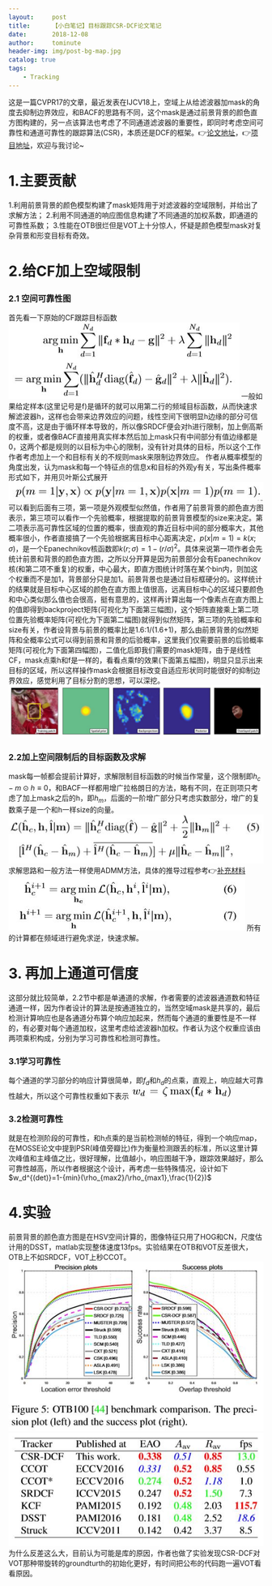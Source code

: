 ```yaml
---
layout:     post
title:      【小白笔记】目标跟踪CSR-DCF论文笔记
date:       2018-12-08
author:     tominute
header-img: img/post-bg-map.jpg
catalog: true
tags:
    - Tracking
---
```

这是一篇CVPR17的文章，最近发表在IJCV18上，空域上从给滤波器加mask的角度去抑制边界效应，和BACF的思路有不同，这个mask是通过前景背景的颜色直方图构建的，另一点该算法也考虑了不同通道滤波器的重要性，即同时考虑空间可靠性和通道可靠性的跟踪算法(CSR)，本质还是DCF的框架。👉[论文地址](http://openaccess.thecvf.com/content_cvpr_2017/papers/Lukezic_Discriminative_Correlation_Filter_CVPR_2017_paper.pdf)，👉[项目地址](https://github.com/alanlukezic/csr-dcf)，欢迎与我讨论~

# 1.主要贡献
1.利用前景背景的颜色模型构建了mask矩阵用于对滤波器的空域限制，并给出了求解方法；
2.利用不同通道的响应图信息构建了不同通道的加权系数，即通道的可靠性系数；
3.性能在OTB很烂但是VOT上十分惊人，怀疑是颜色模型mask对复杂背景和形变目标有奇效。

# 2.给CF加上空域限制
### 2.1 空间可靠性图
首先看一下原始的CF跟踪目标函数
![1](/img/20181208/1.JPG)
一般如果给定样本(这里记号是f)是循环的就可以用第二行的频域目标函数，从而快速求解滤波器h，这样也会带来边界效应的问题，线性空间下很明显h边缘的部分可信度不高，这是由于循环样本导致的，所以像SRDCF便会对h进行限制，加上倒高斯的权重，或者像BACF直接用真实样本然后加上mask只有中间部分有值边缘都是0，这两个都是规则的以目标为中心的限制，没有针对具体的目标，所以这个工作作者考虑加上一个和目标有关的不规则mask来限制边界效应。
作者从概率模型的角度出发，认为mask和每一个特征点的信息x和目标的外观y有关，写出条件概率形式如下，并用贝叶斯公式展开
![2](/img/20181208/2.JPG)
可以看到后面有三项，第一项是外观模型似然值，作者用了前景背景的颜色直方图表示，第三项可以看作一个先验概率，根据提取的前景背景模型的size来决定。第二项表示高可靠性区域的位置的概率，很直观的靠近目标中间的部分概率大，其他概率很小，作者直接搞了一个先验根据离目标中心距离决定，$p(x|m=1)=k(x;\sigma)$，是一个Epanechnikov核函数即$k(r;\sigma)=1-(r/\sigma)^2$。具体来说第一项作者会先统计前景和背景的颜色直方图，之所以分开算是因为前景部分会有Epanechnikov核(和第二项不重复)的权重，中心最大，即直方图统计时落在某个bin内，则加这个权重而不是加1，背景部分只是加1。前景背景也是通过目标框硬分的。这样统计的结果就是目标中心区域的颜色在直方图上值很高，远离目标中心的区域只要颜色和中心类似那么值也会很高，挺有意思的，这样再计算出每一个像素点在直方图上的值即得到backproject矩阵(可视化为下面第三幅图)，这个矩阵直接乘上第二项位置先验概率矩阵(可视化为下面第二幅图)就得到似然矩阵，第三项的先验概率和size有关，作者设背景与前景的概率比是1.6:1/(1.6+1)，那么由前景背景的似然矩阵和全概率公式可以得到前景和背景的后验概率，这里我们仅需要前景的后验概率矩阵(可视化为下面第四幅图)，二值化后即我们需要的mask矩阵，由于是线性CF，mask点乘h和f是一样的，看看点乘f的效果(下面第五幅图)，明显只显示出来目标的区域，所以这样操作mask会根据目标改变自适应形状同时能很好的抑制边界效应，感觉利用了目标分割的思想，可以深挖。
![3](/img/20181208/3.JPG)
### 2.2加上空间限制后的目标函数及求解
mask每一帧都会提前计算好，求解限制目标函数的时候当作常量，这个限制即$h_c-m\odot h\equiv 0$，和BACF一样都用增广拉格朗日的方法，略有不同，在正则项只考虑了加上mask之后的h，即$h_m$，后面的一阶增广部分只考虑实数部分，增广的复数乘子是一个和h一样size的向量。
![4](/img/20181208/4.JPG)
求解思路和一般方法一样使用ADMM方法，具体的推导过程参考👉[补充材料](http://openaccess.thecvf.com/content_cvpr_2017/supplemental/Lukezic_Discriminative_Correlation_Filter_2017_CVPR_supplemental.pdf)
![5](/img/20181208/5.JPG)
所有的计算都在频域进行避免求逆，快速求解。
# 3. 再加上通道可信度
这部分就比较简单，2.2节中都是单通道的求解，作者需要的滤波器通道数和特征通道一样，因为作者设计的算法是按通道独立的，当然空域mask是共享的，最后检测计算响应也是各通道分布算个响应加起来，然而每个通道的重要性是不一样的，有必要对每个通道加权，这里考虑给滤波器h加权。作者认为这个权重应该由两项乘积构成，分别为学习可靠性和检测可靠性。
### 3.1学习可靠性
每个通道的学习部分的响应计算很简单，即$f_d$和$h_d$的点乘，直观上，响应越大可靠性越大，所以这个可靠性权重如下表示
![6](/img/20181208/6.JPG)
### 3.2检测可靠性
就是在检测阶段的可靠性，和h点乘的是当前检测帧的特征，得到一个响应map，在MOSSE论文中提到PSR(峰值旁瓣比)作为衡量检测跟丢的标准，所以这里计算次峰值和主峰值之比，很好理解，比值越小，响应图越干净，跟踪效果越好，那么可靠性越高，所以作者根据这个设计，再考虑一些特殊情况，设计如下
$w_d^{(det)}=1-{min}(\rho_{max2}/\rho_{max1},\frac{1}{2})$
# 4.实验
前景背景的颜色直方图是在HSV空间计算的，图像特征只用了HOG和CN，尺度估计用的DSST，matlab实现整体速度13fps。实验结果在OTB和VOT反差很大，OTB上不如SRDCF，VOT上秒CCOT。
![7](/img/20181208/7.JPG)
![8](/img/20181208/8.JPG)
为什么反差这么大，目前认为可能是库的原因，作者也做了实验发现CSR-DCF对VOT那种带旋转的groundturth的初始化更好，有时间把公布的代码跑一遍VOT看看原因。




